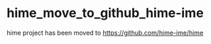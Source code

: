 hime_move_to_github_hime-ime
============================

hime project has been moved to https://github.com/hime-ime/hime